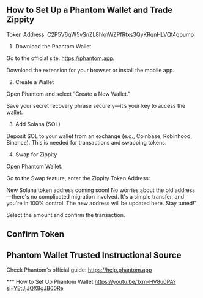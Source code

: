 ## How to Set Up a Phantom Wallet and Trade Zippity

Token Address: C2P5V6qW5vSnZL8hknWZPfRtxs3QyKRqnHLVQt4qpump

1. Download the Phantom Wallet

Go to the official site: https://phantom.app.

Download the extension for your browser or install the mobile app.


2. Create a Wallet

Open Phantom and select “Create a New Wallet.”

Save your secret recovery phrase securely—it’s your key to access the wallet.


3. Add Solana (SOL)

Deposit SOL to your wallet from an exchange (e.g., Coinbase, Robinhood, Binance). This is needed for transactions and swapping tokens.


4. Swap for Zippity

Open Phantom Wallet.

Go to the Swap feature, enter the Zippity Token Address: 

New Solana token address coming soon! No worries about the old address—there's no complicated migration involved. It's a simple transfer, and you're in 100% control. The new address will be updated here. Stay tuned!"
  

Select the amount and confirm the transaction.

## Confirm Token


## Phantom Wallet Trusted Instructional Source 
Check Phantom's official guide: https://help.phantom.app

*** How to Set Up Phantom Wallet 
https://youtu.be/1xm-HV8u0PA?si=YEtJjJQX8gJB60Re
